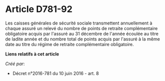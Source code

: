 # Article D781-92

Les caisses générales de sécurité sociale transmettent annuellement à chaque assuré un relevé du nombre de points de retraite
complémentaire obligatoire acquis par l'assuré au 31 décembre de l'année écoulée au titre de ladite année et du nombre total
de points acquis par l'assuré à la même date au titre du régime de retraite complémentaire obligatoire.

**Liens relatifs à cet article**

_Créé par_:

  - Décret n°2016-781 du 10 juin 2016 - art. 8
